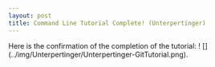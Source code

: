 ```yaml
---
layout: post
title: Command Line Tutorial Complete! (Unterpertinger)
---
```


Here is the confirmation of the completion of the tutorial:
! [] (../img/Unterpertinger/Unterpertinger-GitTutorial.png).